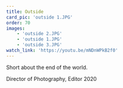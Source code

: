 ```yaml
---
title: Outside
card_pic: 'outside 1.JPG'
order: 70
images:
    - 'outside 2.JPG'
    - 'outside 1.JPG'
    - 'outside 3.JPG'
watch_link: 'https://youtu.be/mNDnWPkB2f0'
---
```


Short about the end of the world.

Director of Photography, Editor 2020
